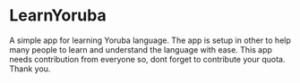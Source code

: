# LearnYoruba
A simple app for learning Yoruba language. The app is setup in other to help many people to learn and understand the language with ease.
This app needs contribution from everyone so, dont forget to contribute your quota. Thank you.
